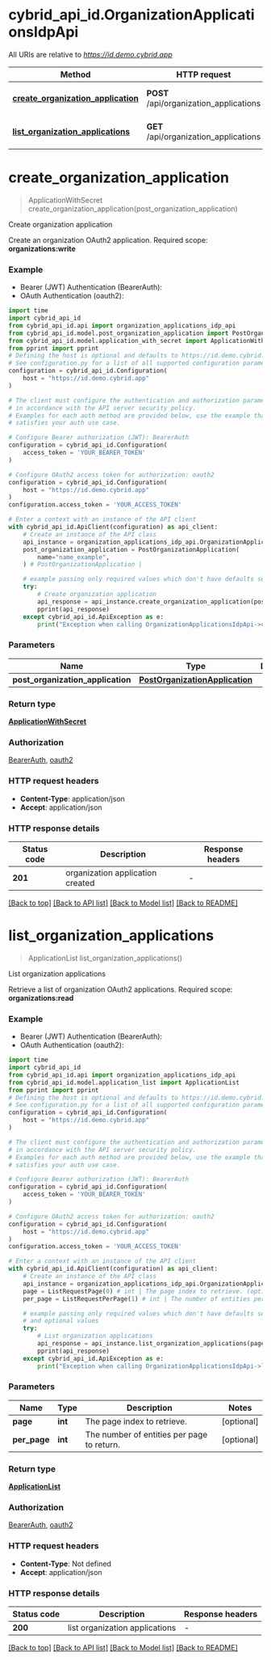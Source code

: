 # cybrid_api_id.OrganizationApplicationsIdpApi

All URIs are relative to *https://id.demo.cybrid.app*

Method | HTTP request | Description
------------- | ------------- | -------------
[**create_organization_application**](OrganizationApplicationsIdpApi.md#create_organization_application) | **POST** /api/organization_applications | Create organization application
[**list_organization_applications**](OrganizationApplicationsIdpApi.md#list_organization_applications) | **GET** /api/organization_applications | List organization applications


# **create_organization_application**
> ApplicationWithSecret create_organization_application(post_organization_application)

Create organization application

Create an organization OAuth2 application.  Required scope: **organizations:write**

### Example

* Bearer (JWT) Authentication (BearerAuth):
* OAuth Authentication (oauth2):

```python
import time
import cybrid_api_id
from cybrid_api_id.api import organization_applications_idp_api
from cybrid_api_id.model.post_organization_application import PostOrganizationApplication
from cybrid_api_id.model.application_with_secret import ApplicationWithSecret
from pprint import pprint
# Defining the host is optional and defaults to https://id.demo.cybrid.app
# See configuration.py for a list of all supported configuration parameters.
configuration = cybrid_api_id.Configuration(
    host = "https://id.demo.cybrid.app"
)

# The client must configure the authentication and authorization parameters
# in accordance with the API server security policy.
# Examples for each auth method are provided below, use the example that
# satisfies your auth use case.

# Configure Bearer authorization (JWT): BearerAuth
configuration = cybrid_api_id.Configuration(
    access_token = 'YOUR_BEARER_TOKEN'
)

# Configure OAuth2 access token for authorization: oauth2
configuration = cybrid_api_id.Configuration(
    host = "https://id.demo.cybrid.app"
)
configuration.access_token = 'YOUR_ACCESS_TOKEN'

# Enter a context with an instance of the API client
with cybrid_api_id.ApiClient(configuration) as api_client:
    # Create an instance of the API class
    api_instance = organization_applications_idp_api.OrganizationApplicationsIdpApi(api_client)
    post_organization_application = PostOrganizationApplication(
        name="name_example",
    ) # PostOrganizationApplication | 

    # example passing only required values which don't have defaults set
    try:
        # Create organization application
        api_response = api_instance.create_organization_application(post_organization_application)
        pprint(api_response)
    except cybrid_api_id.ApiException as e:
        print("Exception when calling OrganizationApplicationsIdpApi->create_organization_application: %s\n" % e)
```


### Parameters

Name | Type | Description  | Notes
------------- | ------------- | ------------- | -------------
 **post_organization_application** | [**PostOrganizationApplication**](PostOrganizationApplication.md)|  |

### Return type

[**ApplicationWithSecret**](ApplicationWithSecret.md)

### Authorization

[BearerAuth](../README.md#BearerAuth), [oauth2](../README.md#oauth2)

### HTTP request headers

 - **Content-Type**: application/json
 - **Accept**: application/json


### HTTP response details

| Status code | Description | Response headers |
|-------------|-------------|------------------|
**201** | organization application created |  -  |

[[Back to top]](#) [[Back to API list]](../README.md#documentation-for-api-endpoints) [[Back to Model list]](../README.md#documentation-for-models) [[Back to README]](../README.md)

# **list_organization_applications**
> ApplicationList list_organization_applications()

List organization applications

Retrieve a list of organization OAuth2 applications.  Required scope: **organizations:read**

### Example

* Bearer (JWT) Authentication (BearerAuth):
* OAuth Authentication (oauth2):

```python
import time
import cybrid_api_id
from cybrid_api_id.api import organization_applications_idp_api
from cybrid_api_id.model.application_list import ApplicationList
from pprint import pprint
# Defining the host is optional and defaults to https://id.demo.cybrid.app
# See configuration.py for a list of all supported configuration parameters.
configuration = cybrid_api_id.Configuration(
    host = "https://id.demo.cybrid.app"
)

# The client must configure the authentication and authorization parameters
# in accordance with the API server security policy.
# Examples for each auth method are provided below, use the example that
# satisfies your auth use case.

# Configure Bearer authorization (JWT): BearerAuth
configuration = cybrid_api_id.Configuration(
    access_token = 'YOUR_BEARER_TOKEN'
)

# Configure OAuth2 access token for authorization: oauth2
configuration = cybrid_api_id.Configuration(
    host = "https://id.demo.cybrid.app"
)
configuration.access_token = 'YOUR_ACCESS_TOKEN'

# Enter a context with an instance of the API client
with cybrid_api_id.ApiClient(configuration) as api_client:
    # Create an instance of the API class
    api_instance = organization_applications_idp_api.OrganizationApplicationsIdpApi(api_client)
    page = ListRequestPage(0) # int | The page index to retrieve. (optional)
    per_page = ListRequestPerPage(1) # int | The number of entities per page to return. (optional)

    # example passing only required values which don't have defaults set
    # and optional values
    try:
        # List organization applications
        api_response = api_instance.list_organization_applications(page=page, per_page=per_page)
        pprint(api_response)
    except cybrid_api_id.ApiException as e:
        print("Exception when calling OrganizationApplicationsIdpApi->list_organization_applications: %s\n" % e)
```


### Parameters

Name | Type | Description  | Notes
------------- | ------------- | ------------- | -------------
 **page** | **int**| The page index to retrieve. | [optional]
 **per_page** | **int**| The number of entities per page to return. | [optional]

### Return type

[**ApplicationList**](ApplicationList.md)

### Authorization

[BearerAuth](../README.md#BearerAuth), [oauth2](../README.md#oauth2)

### HTTP request headers

 - **Content-Type**: Not defined
 - **Accept**: application/json


### HTTP response details

| Status code | Description | Response headers |
|-------------|-------------|------------------|
**200** | list organization applications |  -  |

[[Back to top]](#) [[Back to API list]](../README.md#documentation-for-api-endpoints) [[Back to Model list]](../README.md#documentation-for-models) [[Back to README]](../README.md)

